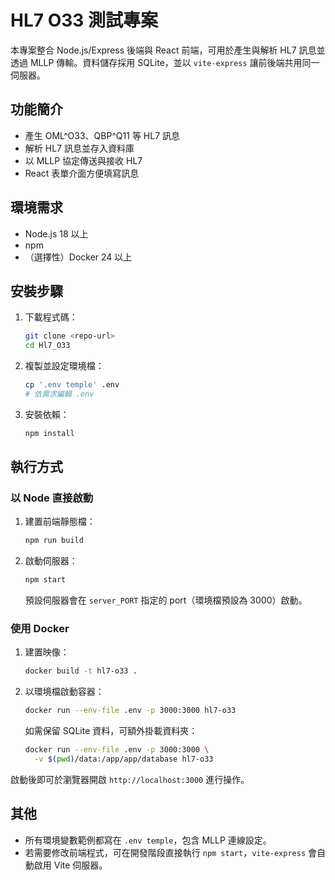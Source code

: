 # HL7 O33 測試專案

本專案整合 Node.js/Express 後端與 React 前端，可用於產生與解析 HL7 訊息並透過 MLLP 傳輸。資料儲存採用 SQLite，並以 `vite-express` 讓前後端共用同一伺服器。

## 功能簡介
- 產生 OML^O33、QBP^Q11 等 HL7 訊息
- 解析 HL7 訊息並存入資料庫
- 以 MLLP 協定傳送與接收 HL7
- React 表單介面方便填寫訊息

## 環境需求
- Node.js 18 以上
- npm
- （選擇性）Docker 24 以上

## 安裝步驟
1. 下載程式碼：
   ```bash
   git clone <repo-url>
   cd Hl7_O33
   ```
2. 複製並設定環境檔：
   ```bash
   cp '.env temple' .env
   # 依需求編輯 .env
   ```
3. 安裝依賴：
   ```bash
   npm install
   ```

## 執行方式
### 以 Node 直接啟動
1. 建置前端靜態檔：
   ```bash
   npm run build
   ```
2. 啟動伺服器：
   ```bash
   npm start
   ```
   預設伺服器會在 `server_PORT` 指定的 port（環境檔預設為 3000）啟動。

### 使用 Docker
1. 建置映像：
   ```bash
   docker build -t hl7-o33 .
   ```
2. 以環境檔啟動容器：
   ```bash
   docker run --env-file .env -p 3000:3000 hl7-o33
   ```
   如需保留 SQLite 資料，可額外掛載資料夾：
   ```bash
   docker run --env-file .env -p 3000:3000 \
     -v $(pwd)/data:/app/app/database hl7-o33
   ```

啟動後即可於瀏覽器開啟 `http://localhost:3000` 進行操作。

## 其他
- 所有環境變數範例都寫在 `.env temple`，包含 MLLP 連線設定。
- 若需要修改前端程式，可在開發階段直接執行 `npm start`，`vite-express` 會自動啟用 Vite 伺服器。

